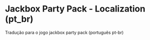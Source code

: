 # Jackbox Party Pack - Localization (pt_br)
Tradução para o jogo jackbox party pack (português pt-br)
